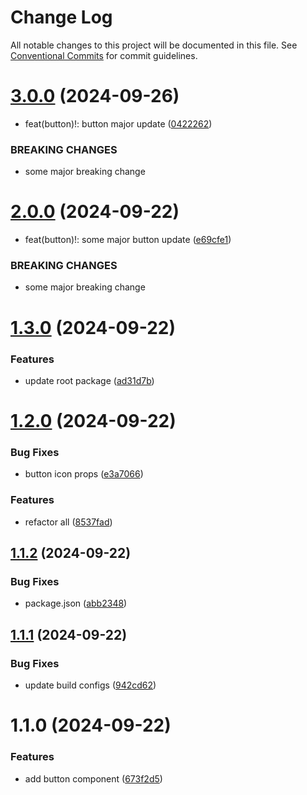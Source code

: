 # Change Log

All notable changes to this project will be documented in this file.
See [Conventional Commits](https://conventionalcommits.org) for commit guidelines.

# [3.0.0](https://github.com/antonfilka/react-components-kit/compare/@antonfilka/button@2.0.0...@antonfilka/button@3.0.0) (2024-09-26)


* feat(button)!: button major update ([0422262](https://github.com/antonfilka/react-components-kit/commit/042226252f45fad44d243254ec95d6bc65b6386d))


### BREAKING CHANGES

* some major breaking change





# [2.0.0](https://github.com/antonfilka/react-components-kit/compare/@antonfilka/button@1.3.0...@antonfilka/button@2.0.0) (2024-09-22)


* feat(button)!: some major button update ([e69cfe1](https://github.com/antonfilka/react-components-kit/commit/e69cfe1b9c2a19b18103a58b63eaed6b53ce479b))


### BREAKING CHANGES

* some major breaking change





# [1.3.0](https://github.com/antonfilka/react-components-kit/compare/@antonfilka/button@1.2.0...@antonfilka/button@1.3.0) (2024-09-22)


### Features

* update root package ([ad31d7b](https://github.com/antonfilka/react-components-kit/commit/ad31d7b2ca23c89862dacac25d6062df15efe7cf))





# [1.2.0](https://github.com/antonfilka/react-components-kit/compare/@antonfilka/button@1.1.2...@antonfilka/button@1.2.0) (2024-09-22)


### Bug Fixes

* button icon props ([e3a7066](https://github.com/antonfilka/react-components-kit/commit/e3a7066571e8e67b3841d0ae09c7bdc234c60605))


### Features

* refactor all ([8537fad](https://github.com/antonfilka/react-components-kit/commit/8537fadbd65ad1eb129983249de64700b7090d4b))





## [1.1.2](https://github.com/antonfilka/react-components-kit/compare/@antonfilka/button@1.1.1...@antonfilka/button@1.1.2) (2024-09-22)


### Bug Fixes

* package.json ([abb2348](https://github.com/antonfilka/react-components-kit/commit/abb23486ebc199f605026c5c12a329c79c0e828e))





## [1.1.1](https://github.com/antonfilka/react-components-kit/compare/@antonfilka/button@1.1.0...@antonfilka/button@1.1.1) (2024-09-22)


### Bug Fixes

* update build configs ([942cd62](https://github.com/antonfilka/react-components-kit/commit/942cd6251641f85be31d579a49da61a29e31bd51))





# 1.1.0 (2024-09-22)


### Features

* add button component ([673f2d5](https://github.com/antonfilka/react-components-kit/commit/673f2d54d0afb0e73163d7da9ce8a3cd53bdddf9))
